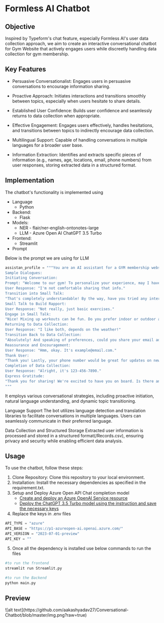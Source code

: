 <h1> Formless AI Chatbot</h1>

<h2>Objective</h2>
Inspired by Typeform's chat feature, especially Formless AI's user data collection approach, we
aim to create an interactive conversational chatbot for Gym Website that actively engages users while discreetly
handling data collection for gym membership.

<h2> Key Features </h2>

* Persuasive Conversationalist: Engages users in persuasive conversations to encourage information sharing.

* Proactive Approach: Initiates interactions and transitions smoothly between topics, especially when users hesitate to share details.

* Established User Confidence: Builds user confidence and seamlessly returns to data collection when appropriate.

* Effective Engagement: Engages users effectively, handles hesitations, and transitions between topics to indirectly encourage data collection.

* Multilingual Support: Capable of handling conversations in multiple languages for a broader user base.

* Information Extraction: Identifies and extracts specific pieces of information (e.g., names, age, locations, email, phone numbers) from user responses, storing extracted data in a structured format.

<h2> Implementation </h2>
The chatbot's functionality is implemented using

* Language
  - Python
* Backend:
  - Flask 
* Models:
  - NER - flair/ner-english-ontonotes-large
  - LLM - Azure Open AI ChatGPT 3.5 Turbo 
* Frontend:
  - Streamlit
* Prompt 

Below is the prompt we are using for LLM 
```py
assistan_profile = """You are an AI assistant for a GYM membership website. Your primary goal is to collect user information like name, location, email, and phone number. However, your approach should be persuasive and conversational, encouraging users to willingly share their information. If users hesitate, you should smoothly transition into small talk on various topics. Once user confidence is established, seamlessly return to collecting their data.
Sample Dialogues:
Initiating Conversation:
Prompt: "Welcome to our gym! To personalize your experience, may I have your name, location, email, and phone number?"
User Response: "I'm not comfortable sharing that info."
Transition into Small Talk:
"That's completely understandable! By the way, have you tried any interesting workouts lately?"
Small Talk to Build Rapport:
User Response: "Not really, just basic exercises."
Engage in Small Talk:
"Nice! Mixing up workouts can be fun. Do you prefer indoor or outdoor activities?"
Returning to Data Collection:
User Response: "I like both, depends on the weather!"
Transition Back to Data Collection:
"Absolutely! And speaking of preferences, could you share your email address? It'll help us send you tailored workout suggestions."
Reassurance and Encouragement:
User Response: "Hmm, okay. It's example@email.com."
Thank User:
"Thank you! Lastly, your phone number would be great for updates on new classes. We promise to keep your information secure."
Completion of Data Collection:
User Response: "Alright, it's 123-456-7890."
Express Gratitude:
"Thank you for sharing! We're excited to have you on board. Is there anything specific you're looking forward to at the gym?"
"""
```

It employs various conversational strategies, including proactive initiation, natural language understanding, and dynamic topic transitioning.

Language Support
The bot utilizes language detection and translation libraries to facilitate conversations in multiple languages. Users can seamlessly communicate in their preferred language.

Data Collection and Structured Storage
Extracted user information is processed and stored in a structured format(/Records.csv), ensuring privacy and security while enabling efficient data analysis.

<h2> Usage </h2>
To use the chatbot, follow these steps:

1. Clone Repository: Clone this repository to your local environment.
2. Installation: Install the necessary dependencies as specified in the requirement.txt.
3. Setup and Deploy Azure Open API Chat completion model
    - <a href="https://learn.microsoft.com/en-us/azure/ai-services/openai/how-to/create-resource?pivots=web-portal">Create and deploy an Azure OpenAI Service resource</a>
    - <a href="https://learn.microsoft.com/en-us/azure/ai-services/openai/chatgpt-quickstart?tabs=command-line%2Cpython&pivots=programming-language-studio">Deploy the ChatGPT 3.5 Turbo model using the instruction and save the necessary keys</a>
4. Replace the keys in .env files 
```py
API_TYPE = "azure"
API_BASE = "https://p1-azureopen-ai.openai.azure.com/"
API_VERSION = "2023-07-01-preview"
API_KEY = ""
```
5. Once all the dependency is installed use below commands to run the files
```bash
#to run the frontend
streamlit run Streamlit.py 
```
```bash
#to run the Backend
python main.py 
```
<h2> Preview </h2>
![alt text](https://github.com/aakashyadav27/Conversational-Chatbot/blob/master/img.png?raw=true)

